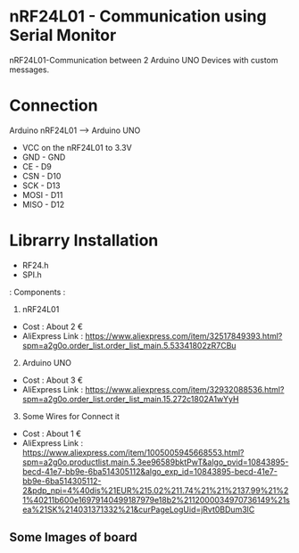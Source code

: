 # nRF24L01 - Communication using Serial Monitor
nRF24L01-Communication between 2 Arduino UNO Devices with custom messages.

# Connection
Arduino nRF24L01 --> Arduino UNO
- VCC on the nRF24L01 to 3.3V
- GND - GND
- CE - D9
- CSN - D10
- SCK - D13
- MOSI - D11
- MISO - D12

# Librarry Installation
- RF24.h
- SPI.h

: Components :
 1. nRF24L01 
 - Cost : About 2 €  
 - AliExpress Link : https://www.aliexpress.com/item/32517849393.html?spm=a2g0o.order_list.order_list_main.5.53341802zR7CBu

 2. Arduino UNO
 - Cost : About 3 €
 - AliExpress Link : https://www.aliexpress.com/item/32932088536.html?spm=a2g0o.order_list.order_list_main.15.272c1802A1wYyH

 3. Some Wires for Connect it
 - Cost : About 1 €
 - AliExpress Link : https://www.aliexpress.com/item/1005005945668553.html?spm=a2g0o.productlist.main.5.3ee96589bktPwT&algo_pvid=10843895-becd-41e7-bb9e-6ba514305112&algo_exp_id=10843895-becd-41e7-bb9e-6ba514305112-2&pdp_npi=4%40dis%21EUR%215.02%211.74%21%21%2137.99%21%21%40211b600e16979140499187979e18b2%2112000034970736149%21sea%21SK%214031371332%21&curPageLogUid=jRvt0BDum3lC

## Some Images of board
